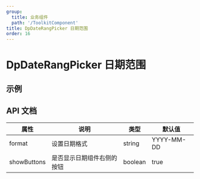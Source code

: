 ```yaml
---
group:
  title: 业务组件
  path: '/ToolkitComponent'
title: DpDateRangPicker 日期范围
order: 16
---
```


# DpDateRangPicker 日期范围

## 示例

<code src="./demo.tsx"></code>

## API 文档

| **属性**    | **说明**                   | **类型** | **默认值**   |
| ----------- | -------------------------- | -------- | ------------ |
| format      | 设置日期格式               | string   | YYYY\-MM\-DD |
| showButtons | 是否显示日期组件右侧的按钮 | boolean  | true         |
